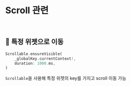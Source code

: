 # Scroll 관련

<br>

## 📌 특정 위젯으로 이동

```dart
Scrollable.ensureVisible(
    _globalKey.currentContext!,
    duration: 1000.ms,
)
```
`Scrollable`을 사용해 특정 위젯의 key를 가지고 scroll 이동 가능